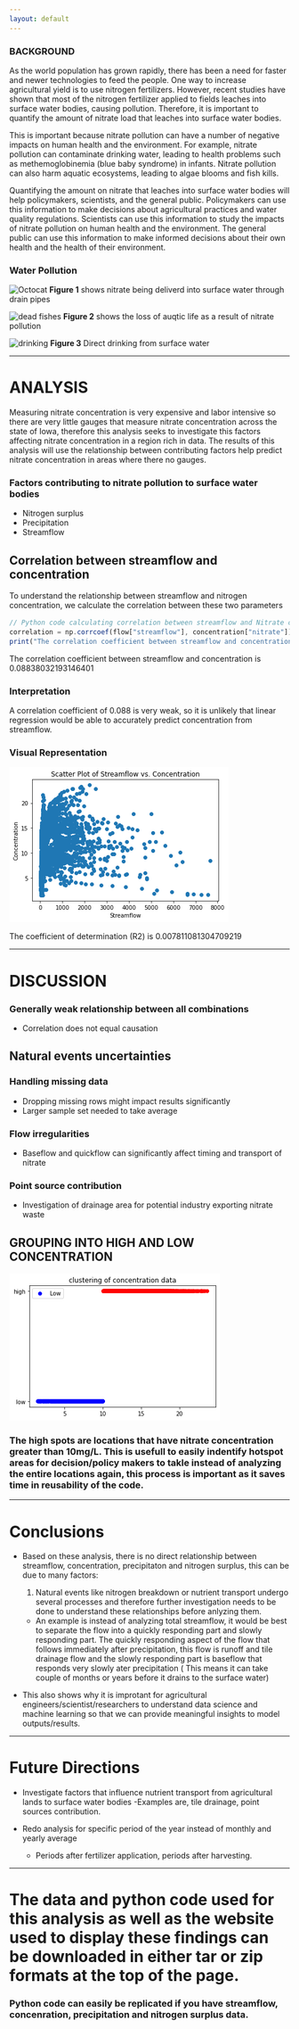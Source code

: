 ```yaml
---
layout: default
---
```


### **BACKGROUND**

As the world population has grown rapidly, there has been a need for faster and newer technologies to feed the people. One way to increase agricultural yield is to use nitrogen fertilizers. However, recent studies have shown that most of the nitrogen fertilizer applied to fields leaches into surface water bodies, causing pollution. Therefore, it is important to quantify the amount of nitrate load that leaches into surface water bodies.


This is important because nitrate pollution can have a number of negative impacts on human health and the environment. For example, nitrate pollution can contaminate drinking water, leading to health problems such as methemoglobinemia (blue baby syndrome) in infants. Nitrate pollution can also harm aquatic ecosystems, leading to algae blooms and fish kills.


Quantifying the amount on nitrate that leaches into surface water bodies will help policymakers, scientists, and the general public. Policymakers can use this information to make decisions about agricultural practices and water quality regulations. Scientists can use this information to study the impacts of nitrate pollution on human health and the environment. The general public can use this information to make informed decisions about their own health and the health of their environment.


### Water Pollution 

![Octocat](https://img-aws.ehowcdn.com/877x500p/s3-us-west-1.amazonaws.com/contentlab.studiod/getty/f156a8535b7844d3996689ec37292370.jpg?type=webp)
**Figure 1** shows nitrate being deliverd into surface water through drain pipes


![dead fishes](https://www.iwla.org/images/default-source/conservation/water/nitrate-watch/algal-bloom---credit-getty-images.png?sfvrsn=745b9a0d_2)
**Figure 2** shows the loss of auqtic life as a result of nitrate pollution

![drinking](https://www.borgenmagazine.com/wp-content/uploads/2014/01/African-Diseases.jpg)
**Figure 3** Direct drinking from surface water





* * *
# **ANALYSIS**
Measuring nitrate concentration is very expensive and labor intensive so there are very little gauges that measure nitrate concentration across the state of Iowa, therefore this analysis seeks to investigate this factors affecting nitrate concentration in a region rich in data. The results of this analysis will use the relationship between contributing factors help predict nitrate concentration in areas where there no gauges.


### Factors contributing to nitrate pollution to surface water bodies
*   Nitrogen surplus
*   Precipitation
*   Streamflow



## Correlation between streamflow and concentration 
To understand the relationship between streamflow and nitrogen concentration, we calculate the correlation between these two parameters

```js
// Python code calculating correlation between streamflow and Nitrate concentration at north racoon river at Sac city.
correlation = np.corrcoef(flow["streamflow"], concentration["nitrate"])[0, 1]
print("The correlation coefficient between streamflow and concentration is", correlation)
```
The correlation coefficient between streamflow and concentration is 0.08838032193146401

### Interpretation
A correlation coefficient of 0.088 is very weak, so it is unlikely that linear regression would be able to accurately predict concentration from streamflow.

### Visual Representation
<img src="scatter.png" alt="Example image">

The coefficient of determination (R2) is 0.007811081304709219




* * *
# **DISCUSSION**

### Generally weak relationship between all combinations

* Correlation does not equal causation

## Natural events uncertainties

### Handling missing data

* Dropping missing rows might impact results significantly
* Larger sample set needed to take average


### Flow irregularities

* Baseflow and quickflow can significantly affect timing and transport of nitrate


### Point source contribution

* Investigation of drainage area for potential industry exporting nitrate waste


## GROUPING INTO HIGH AND LOW CONCENTRATION
<img src="cluster.png" alt="Cluster image">

### The high spots are locations that have nitrate concentration greater than 10mg/L. This is usefull to easily indentify hotspot areas for decision/policy makers to takle instead of analyzing the entire locations again, this process is important as it saves time in reusability of the code. 


* * *
# **Conclusions**
* Based on these analysis, there is no direct relationship between streamflow, concentration, precipitaton and nitrogen surplus, this can be due to many factors:
  1. Natural events like nitrogen breakdown or nutrient transport undergo several processes and therefore further investigation needs to be done to understand these relationships before anlyzing them. 
    - An example is instead of analyzing total streamflow, it would be best to separate the flow into a quickly responding part and slowly responding part. The quickly responding aspect of the flow that follows immediately after precipitation, this flow is runoff and tile drainage flow and the slowly responding part is baseflow that responds very slowly ater precipitation ( This means it can take couple of months or years before it drains to the surface water)  

* This also shows why it is improtant for agricultural engineers/scientist/researchers to understand data science and machine learning so that we can provide meaningful insights to model outputs/results.
 

* * *
# **Future Directions**
* Investigate factors that influence nutrient transport from agricultural lands to surface water bodies
    -Examples are, tile drainage, point sources contribution.
    
* Redo analysis for specific period of the year instead of monthly and yearly average
    - Periods after fertilizer application, periods after harvesting.



* * *
# The data and python code used for this analysis as well as the website used to display these findings can be downloaded in either tar or zip formats at the top of the page. 
### Python code can easily be replicated if you have streamflow, concenration, precipitation and nitrogen surplus data.




